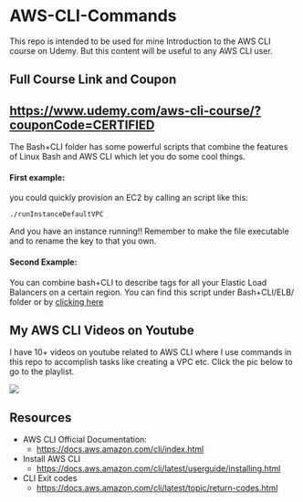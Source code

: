 # AWS-CLI-Commands
This repo is intended to be used for mine Introduction to the AWS CLI course on Udemy. But this content will be useful to any AWS CLI user.

## Full Course Link and Coupon
https://www.udemy.com/aws-cli-course/?couponCode=CERTIFIED
---

The Bash+CLI folder has some powerful scripts that combine the features of Linux Bash and AWS CLI which let you do some cool things.

#### First example:
 you could quickly provision an EC2 by calling an script like this:
``` 
./runInstanceDefaultVPC

``` 

And you have an instance running!!
Remember to make the file executable and to rename the key to that you own.

#### Second Example:
You can combine bash+CLI to describe tags for all your Elastic Load Balancers on a certain region.
You can find this script under Bash+CLI/ELB/ folder   or by [clicking here](https://github.com/ravsau/AWS-CLI-Commands/tree/master/Bash%2BCLI/ELB)



## My AWS CLI Videos on Youtube
I have 10+ videos on youtube related to AWS CLI where I use commands in this repo to accomplish tasks like creating a VPC etc. Click the pic below to go to the playlist.

[![](https://i.ytimg.com/vi/qotVe8C62NQ/maxresdefault.jpg)](https://www.youtube.com/watch?v=v2GdoN4vCjY&list=PLQP5dDPLts67DnDIb2IvXd6qPFbLabDCO) 


## Resources
- AWS CLI Official Documentation:
  - https://docs.aws.amazon.com/cli/index.html
- Install AWS CLI
  - https://docs.aws.amazon.com/cli/latest/userguide/installing.html
- CLI Exit codes
  - https://docs.aws.amazon.com/cli/latest/topic/return-codes.html
